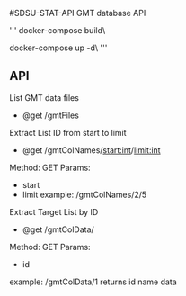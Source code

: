 #SDSU-STAT-API
GMT database API

'''
docker-compose build\\

docker-compose up -d\\
'''

## API

List GMT data files
* @get /gmtFiles


Extract List ID from start to limit
* @get /gmtColNames/<start:int>/<limit:int>

Method: GET
Params:
  * start
  * limit
example: /gmtColNames/2/5


Extract Target List by ID
* @get /gmtColData/<id>

Method: GET
Params:
  * id

example: /gmtColData/1
returns
  id
  name
  data
